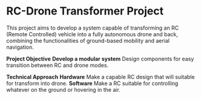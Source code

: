 # RC-Drone Transformer Project

This project aims to develop a system capable of transforming an RC (Remote Controlled) vehicle into a fully autonomous drone and back, combining the functionalities of ground-based mobility and aerial navigation.


**Project Objective**
    **Develop a modular system**
        Design components for easy transition between RC and drone modes.

**Technical Approach** 
    **Hardware**
        Make a capable RC design that will suitable for transform into drone.
    **Software**
        Make a RC suitable for controlling whatever on the ground or hovering in the air.

